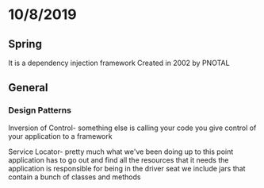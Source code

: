 # 10/8/2019

## Spring

It is a dependency injection framework
Created in 2002 by PNOTAL

## General

### Design Patterns

Inversion of Control-
something else is calling your code
you give control of your application to a framework

Service Locator-
pretty much what we've been doing up to this point
application has to go out and find all the resources that it needs
the application is responsible for being in the driver seat
we include jars that contain a bunch of classes and methods
